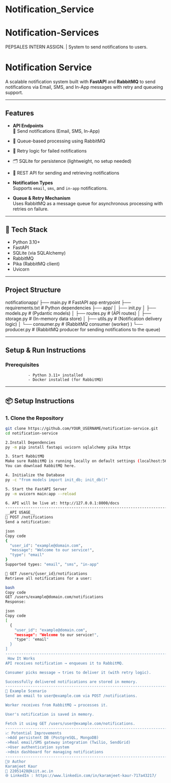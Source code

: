 # Notification_Service
# Notification-Services
PEPSALES INTERN ASSIGN. | System to send notifications to users.

# Notification Service
A scalable notification system built with **FastAPI** and **RabbitMQ** to send notifications via Email, SMS, and In-App messages with retry and queueing support.

--------------------------------------------------------------------------------------------------
## Features
- **API Endpoints**  
  📨 Send notifications (Email, SMS, In-App)
- 🐇 Queue-based processing using RabbitMQ
- 🔁 Retry logic for failed notifications
- 🗂️ SQLite for persistence (lightweight, no setup needed)
- 📱 REST API for sending and retrieving notifications

- **Notification Types**  
  Supports `email`, `sms`, and `in-app` notifications.

- **Queue & Retry Mechanism**  
  Uses RabbitMQ as a message queue for asynchronous processing with retries on failure.
---------------------------------------------------------------------------------------------------
## 🧰 Tech Stack
- Python 3.10+
- FastAPI
- SQLite (via SQLAlchemy)
- RabbitMQ
- Pika (RabbitMQ client)
- Uvicorn
----------------------------------------------------------------------------------------------------
## Project Structure
notificationapp/
├── main.py # FastAPI app entrypoint
├── requirements.txt # Python dependencies
├── app/
│ ├── init.py
│ ├── models.py     # (Pydantic models)
│ ├── routes.py     # (API routes)
│ ├── storage.py    # (In-memory data store)
│ ├── utils.py      # (Notification delivery logic)
│ └── consumer.py   # (RabbitMQ consumer (worker) )
└── producer.py     # (RabbitMQ producer for sending notifications to the queue)

-------------------------------------------------------------------------------------
## Setup & Run Instructions
### Prerequisites
              - Python 3.11+ installed  
              - Docker installed (for RabbitMQ)  
-------------------------------------------------------------------------------------
## 📦 Setup Instructions
### 1. Clone the Repository
```bash
git clone https://github.com/YOUR_USERNAME/notification-service.git
cd notification-service

2.Install Dependencies
py -m pip install fastapi uvicorn sqlalchemy pika httpx

3. Start RabbitMQ
Make sure RabbitMQ is running locally on default settings (localhost:5672).
You can download RabbitMQ here.

4. Initialize the Database
py -c "from models import init_db; init_db()"

5. Start the FastAPI Server
py -m uvicorn main:app --reload

6. API will be live at: http://127.0.0.1:8000/docs
---------------------------------------------------------------------------------------------------
__API USAGE__
🔹 POST /notifications
Send a notification:

json
Copy code
{
  "user_id": "example@domain.com",
  "message": "Welcome to our service!",
  "type": "email"
}
Supported types: "email", "sms", "in-app"

🔹 GET /users/{user_id}/notifications
Retrieve all notifications for a user:

bash
Copy code
GET /users/example@domain.com/notifications
Response:

json
Copy code
[
  {
    "user_id": "example@domain.com",
    "message": "Welcome to our service!",
    "type": "email"
  }
]
-------------------------------------------------------------------------------------------
 How It Works
API receives notification → enqueues it to RabbitMQ.

Consumer picks message → tries to deliver it (with retry logic).

Successfully delivered notifications are stored in memory.
---------------------------------------------------------------------------------------------
📌 Example Scenario
Send an email to user@example.com via POST /notifications.

Worker receives from RabbitMQ → processes it.

User's notification is saved in memory.

Fetch it using GET /users/user@example.com/notifications.
-----------------------------------------------------------------------------------------------
📈 Potential Improvements
->Add persistent DB (PostgreSQL, MongoDB)
->Real email/SMS gateway integration (Twilio, SendGrid)
->User authentication system
->dmin dashboard for managing notifications
------------------------------------------------------------------------------------------------
🙋‍♀️ Author
Karamjeet Kaur
📧 22051428@kiit.ac.in
🌐 LinkedIn : https://www.linkedin.com/in/karamjeet-kaur-717a43217/

